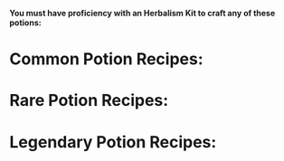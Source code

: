 **You must have proficiency with an Herbalism Kit to craft any of these potions:**
# Common Potion Recipes:

# Rare Potion Recipes:

# Legendary Potion Recipes:
